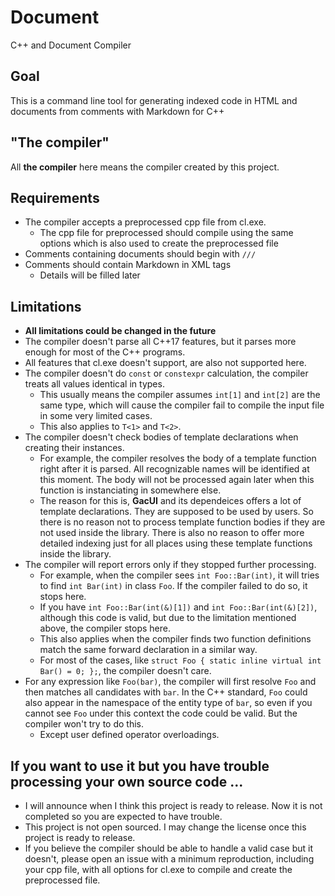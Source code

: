 # Document
C++ and Document Compiler

## Goal
This is a command line tool for generating indexed code in HTML and documents from comments with Markdown for C++

## "The compiler"
All **the compiler** here means the compiler created by this project.

## Requirements
- The compiler accepts a preprocessed cpp file from cl.exe.
  - The cpp file for preprocessed should compile using the same options which is also used to create the preprocessed file
- Comments containing documents should begin with `///`
- Comments should contain Markdown in XML tags
  - Details will be filled later

## Limitations
- **All limitations could be changed in the future**
- The compiler doesn't parse all C++17 features, but it parses more enough for most of the C++ programs.
- All features that cl.exe doesn't support, are also not supported here.
- The compiler doesn't do `const` or `constexpr` calculation, the compiler treats all values identical in types.
  - This usually means the compiler assumes `int[1]` and `int[2]` are the same type, which will cause the compiler fail to compile the input file in some very limited cases.
  - This also applies to `T<1>` and `T<2>`.
- The compiler doesn't check bodies of template declarations when creating their instances.
  - For example, the compiler resolves the body of a template function right after it is parsed. All recognizable names will be identified at this moment. The body will not be processed again later when this function is instanciating in somewhere else.
  - The reason for this is, **GacUI** and its dependeices offers a lot of template declarations. They are supposed to be used by users. So there is no reason not to process template function bodies if they are not used inside the library. There is also no reason to offer more detailed indexing just for all places using these template functions inside the library.
- The compiler will report errors only if they stopped further processing.
  - For example, when the compiler sees `int Foo::Bar(int)`, it will tries to find `int Bar(int)` in class `Foo`. If the compiler failed to do so, it stops here.
  - If you have `int Foo::Bar(int(&)[1])` and `int Foo::Bar(int(&)[2])`, although this code is valid, but due to the limitation mentioned above, the compiler stops here.
  - This also applies when the compiler finds two function definitions match the same forward declaration in a similar way.
  - For most of the cases, like `struct Foo { static inline virtual int Bar() = 0; };`, the compiler doesn't care.
- For any expression like `Foo(bar)`, the compiler will first resolve `Foo` and then matches all candidates with `bar`. In the C++ standard, `Foo` could also appear in the namespace of the entity type of `bar`, so even if you cannot see `Foo` under this context the code could be valid. But the compiler won't try to do this.
  - Except user defined operator overloadings.

## If you want to use it but you have trouble processing your own source code ...
- I will announce when I think this project is ready to release. Now it is not completed so you are expected to have trouble.
- This project is not open sourced. I may change the license once this project is ready to release.
- If you believe the compiler should be able to handle a valid case but it doesn't, please open an issue with a minimum reproduction, including your cpp file, with all options for cl.exe to compile and create the preprocessed file.
